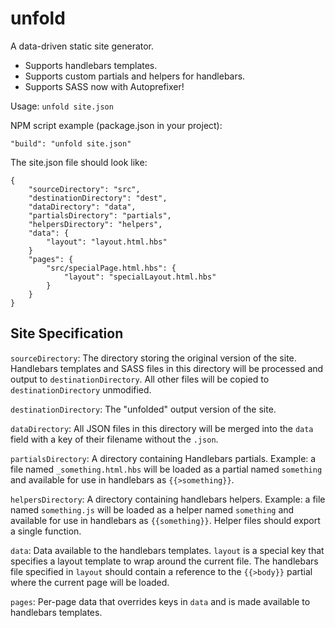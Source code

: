 unfold
======

A data-driven static site generator.

 * Supports handlebars templates.
 * Supports custom partials and helpers for handlebars.
 * Supports SASS now with Autoprefixer!

Usage: `unfold site.json`

NPM script example (package.json in your project):

```
"build": "unfold site.json"
```


The site.json file should look like:

```
{
	"sourceDirectory": "src",
	"destinationDirectory": "dest",
	"dataDirectory": "data",
	"partialsDirectory": "partials",
	"helpersDirectory": "helpers",
	"data": {
		"layout": "layout.html.hbs"
	}
	"pages": {
		"src/specialPage.html.hbs": {
			"layout": "specialLayout.html.hbs"
		}
	}
}
```

Site Specification
------------------
`sourceDirectory`: The directory storing the original version of the site. Handlebars templates and SASS files in this directory will be processed and output to `destinationDirectory`. All other files will be copied to `destinationDirectory` unmodified.

`destinationDirectory`: The "unfolded" output version of the site.

`dataDirectory`: All JSON files in this directory will be merged into the `data` field with a key of their filename without the `.json`.

`partialsDirectory`: A directory containing Handlebars partials. Example: a file named `_something.html.hbs` will be loaded as a partial named `something` and available for use in handlebars as `{{>something}}`.

`helpersDirectory`: A directory containing handlebars helpers. Example: a file named `something.js` will be loaded as a helper named `something` and available for use in handlebars as `{{something}}`. Helper files should export a single function.

`data`: Data available to the handlebars templates. `layout` is a special key that specifies a layout template to wrap around the current file. The handlebars file specified in `layout` should contain a reference to the `{{>body}}` partial where the current page will be loaded.

`pages`: Per-page data that overrides keys in `data` and is made available to handlebars templates.
